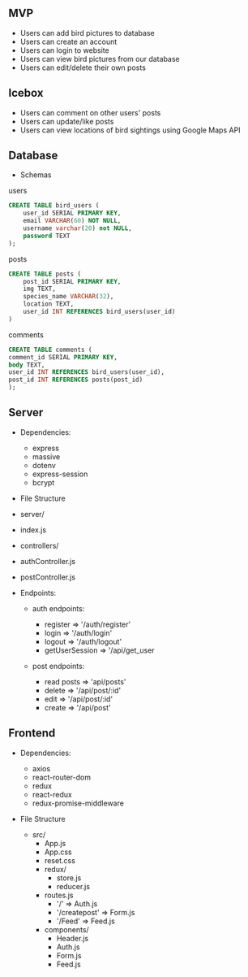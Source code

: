 ## MVP

- Users can add bird pictures to database
- Users can create an account
- Users can login to website
- Users can view bird pictures from our database
- Users can edit/delete their own posts

## Icebox

- Users can comment on other users' posts
- Users can update/like posts
- Users can view locations of bird sightings using Google Maps API

## Database

- Schemas

users

```SQL
CREATE TABLE bird_users (
    user_id SERIAL PRIMARY KEY,
    email VARCHAR(60) NOT NULL,
    username varchar(20) not NULL,
    password TEXT
);
```

posts

```SQL
CREATE TABLE posts (
    post_id SERIAL PRIMARY KEY,
    img TEXT,
    species_name VARCHAR(32),
    location TEXT,
    user_id INT REFERENCES bird_users(user_id)
)

```

comments

```SQL
CREATE TABLE comments (
comment_id SERIAL PRIMARY KEY,
body TEXT,
user_id INT REFERENCES bird_users(user_id),
post_id INT REFERENCES posts(post_id)
);

```

## Server

- Dependencies:

  - express
  - massive
  - dotenv
  - express-session
  - bcrypt

- File Structure
- server/
- index.js
- controllers/
- authController.js
- postController.js

- Endpoints:

  - auth endpoints:

    - register => '/auth/register'
    - login => '/auth/login'
    - logout => '/auth/logout'
    - getUserSession => '/api/get_user

  - post endpoints:
    - read posts => 'api/posts'
    - delete => '/api/post/:id'
    - edit => '/api/post/:id'
    - create => '/api/post'

## Frontend

- Dependencies:

  - axios
  - react-router-dom
  - redux
  - react-redux
  - redux-promise-middleware

- File Structure
  - src/
    - App.js
    - App.css
    - reset.css
    - redux/
      - store.js
      - reducer.js
    - routes.js
      - '/' => Auth.js
      - '/createpost' => Form.js
      - '/Feed' => Feed.js
    - components/
      - Header.js
      - Auth.js
      - Form.js
      - Feed.js
